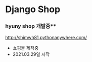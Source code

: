 # Django Shop

### hyuny shop 개발중**

http://shimwh81.pythonanywhere.com/

- 쇼핑몰 제작중
- 2021.03.29일 시작

  